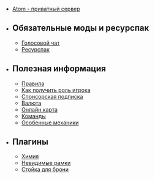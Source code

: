 - [Atom - приватный сервер](/wiki/)
- ## Обязательные моды и ресурспак
    - [Голосовой чат](/wiki/require/voicechat)
    - [Ресурспак](/wiki/require/resourcepack)
- ## Полезная информация
    - [Правила](/wiki/useful/rules)
    - [Как получить роль игрока](/wiki/useful/getrole)
    - [Спонсорская подписка](/wiki/useful/sponsor)
    - [Валюта](/wiki/useful/currency)
    - [Онлайн карта](/wiki/useful/dynmap)
    - [Команды](/wiki/useful/commands)
    - [Особенные механики](/wiki/useful/specialfeatures)
- ## Плагины
    - [Химия](/wiki/plugins/chemistry)
    - [Невидимые рамки](/wiki/plugins/invisframe)
    - [Стойка для брони](/wiki/plugins/armorstand)
